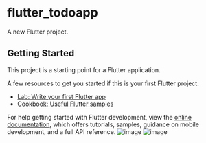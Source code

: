 # flutter_todoapp

A new Flutter project.

## Getting Started

This project is a starting point for a Flutter application.

A few resources to get you started if this is your first Flutter project:

- [Lab: Write your first Flutter app](https://docs.flutter.dev/get-started/codelab)
- [Cookbook: Useful Flutter samples](https://docs.flutter.dev/cookbook)

For help getting started with Flutter development, view the
[online documentation](https://docs.flutter.dev/), which offers tutorials,
samples, guidance on mobile development, and a full API reference.
![image](https://github.com/Mahfuzar148/Flutter-Todo-App/assets/113121842/75f184d7-b32a-4b79-83a7-f9393bc96ada)
![image](https://github.com/Mahfuzar148/Flutter-Todo-App/assets/113121842/1b45f3db-ff0d-4389-8f62-f28893689bb6)


